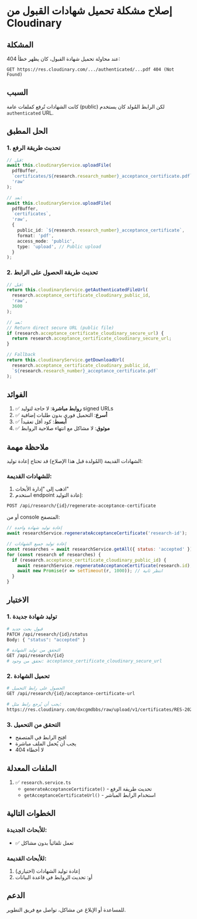 # إصلاح مشكلة تحميل شهادات القبول من Cloudinary

## المشكلة
عند محاولة تحميل شهادة القبول، كان يظهر خطأ 404:
```
GET https://res.cloudinary.com/.../authenticated/...pdf 404 (Not Found)
```

## السبب
كانت الشهادات تُرفع كملفات عامة (public) لكن الرابط المُولد كان يستخدم `authenticated` URL.

## الحل المطبق

### 1. تحديث طريقة الرفع
```typescript
// قبل:
await this.cloudinaryService.uploadFile(
  pdfBuffer,
  `certificates/${research.research_number}_acceptance_certificate.pdf`,
  'raw'
);

// بعد:
await this.cloudinaryService.uploadFile(
  pdfBuffer,
  `certificates`,
  'raw',
  {
    public_id: `${research.research_number}_acceptance_certificate`,
    format: 'pdf',
    access_mode: 'public',
    type: 'upload', // Public upload
  }
);
```

### 2. تحديث طريقة الحصول على الرابط
```typescript
// قبل:
return this.cloudinaryService.getAuthenticatedFileUrl(
  research.acceptance_certificate_cloudinary_public_id,
  'raw',
  3600
);

// بعد:
// Return direct secure URL (public file)
if (research.acceptance_certificate_cloudinary_secure_url) {
  return research.acceptance_certificate_cloudinary_secure_url;
}

// Fallback
return this.cloudinaryService.getDownloadUrl(
  research.acceptance_certificate_cloudinary_public_id,
  `${research.research_number}_acceptance_certificate.pdf`
);
```

## الفوائد

1. ✅ **روابط مباشرة**: لا حاجة لتوليد signed URLs
2. ✅ **أسرع**: التحميل فوري بدون طلبات إضافية
3. ✅ **أبسط**: كود أقل تعقيداً
4. ✅ **موثوق**: لا مشاكل مع انتهاء صلاحية الروابط

## ملاحظة مهمة

الشهادات القديمة (المُولدة قبل هذا الإصلاح) قد تحتاج إعادة توليد:

### للشهادات القديمة:
1. اذهب إلى "إدارة الأبحاث"
2. استخدم endpoint إعادة التوليد:
```bash
POST /api/research/{id}/regenerate-acceptance-certificate
```

أو من console المتصفح:
```javascript
// إعادة توليد شهادة واحدة
await researchService.regenerateAcceptanceCertificate('research-id');

// إعادة توليد جميع الشهادات
const researches = await researchService.getAll({ status: 'accepted' });
for (const research of researches) {
  if (research.acceptance_certificate_cloudinary_public_id) {
    await researchService.regenerateAcceptanceCertificate(research.id);
    await new Promise(r => setTimeout(r, 1000)); // انتظر ثانية
  }
}
```

## الاختبار

### 1. توليد شهادة جديدة
```bash
# قبول بحث جديد
PATCH /api/research/{id}/status
Body: { "status": "accepted" }

# التحقق من توليد الشهادة
GET /api/research/{id}
# تحقق من وجود: acceptance_certificate_cloudinary_secure_url
```

### 2. تحميل الشهادة
```bash
# الحصول على رابط التحميل
GET /api/research/{id}/acceptance-certificate-url

# يجب أن يُرجع رابط مثل:
https://res.cloudinary.com/dxcgmdbbs/raw/upload/v1/certificates/RES-2025-1234_acceptance_certificate.pdf
```

### 3. التحقق من التحميل
- افتح الرابط في المتصفح
- يجب أن يُحمل الملف مباشرة
- لا أخطاء 404

## الملفات المعدلة

1. ✅ `research.service.ts`
   - `generateAcceptanceCertificate()` - تحديث طريقة الرفع
   - `getAcceptanceCertificateUrl()` - استخدام الرابط المباشر

## الخطوات التالية

### للأبحاث الجديدة:
- ✅ تعمل تلقائياً بدون مشاكل

### للأبحاث القديمة:
1. إعادة توليد الشهادات (اختياري)
2. أو: تحديث الروابط في قاعدة البيانات

## الدعم
للمساعدة أو الإبلاغ عن مشاكل، تواصل مع فريق التطوير.
